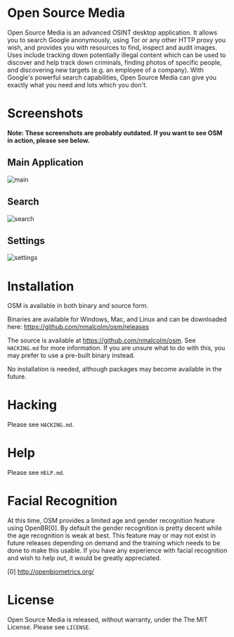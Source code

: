Open Source Media
=======

Open Source Media is an advanced OSINT desktop application. It allows you to search Google anonymously, using Tor or any other HTTP proxy you wish, and provides you with resources to find, inspect and audit images. Uses include tracking down potentially illegal content which can be used to discover and help track down criminals, finding photos of specific people, and discovering new targets (e.g. an employee of a company). With Google's powerful search capabilities, Open Source Media can give you exactly what you need and lots which you don't.

Screenshots
=======

**Note: These screenshots are probably outdated. If you want to see OSM in action, please see below.**

Main Application
-------
![main](https://cloud.githubusercontent.com/assets/973100/3760514/208d436a-1879-11e4-9626-886b26347cdb.png)

Search
-------
![search](https://cloud.githubusercontent.com/assets/973100/3760521/4a41b13c-1879-11e4-8b30-12013ff54279.png)

Settings
-------
![settings](https://cloud.githubusercontent.com/assets/973100/3760524/53a8a2b2-1879-11e4-8363-2608e770f77e.png)

Installation
=======

OSM is available in both binary and source form.

Binaries are available for Windows, Mac, and Linux and can be downloaded here: https://github.com/nmalcolm/osm/releases

The source is available at https://github.com/nmalcolm/osm. See `HACKING.md` for more information. If you are unsure what to do with this, you may prefer to use a pre-built binary instead.

No installation is needed, although packages may become available in the future.

Hacking
=======

Please see `HACKING.md`.

Help
=======

Please see `HELP.md`.

Facial Recognition
=======

At this time, OSM provides a limited age and gender recognition feature using OpenBR[0]. By default the gender recognition is pretty decent while the age recognition is weak at best. This feature may or may not exist in future releases depending on demand and the training which needs to be done to make this usable. If you have any experience with facial recognition and wish to help out, it would be greatly appreciated.

[0] http://openbiometrics.org/

License
=======

Open Source Media is released, without warranty, under the The MIT License. Please see `LICENSE`.
